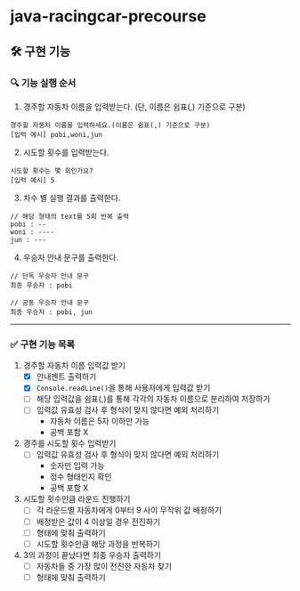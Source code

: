 # java-racingcar-precourse

## 🛠️ 구현 기능

### 🔍 기능 실행 순서

1. 경주할 자동차 이름을 입력받는다. (단, 이름은 쉼표(,) 기준으로 구분)
```text
경주할 자동차 이름을 입력하세요.(이름은 쉼표(,) 기준으로 구분)
[입력 예시] pobi,woni,jun
```

2. 시도할 횟수를 입력받는다.
```text
시도할 횟수는 몇 회인가요?
[입력 예시] 5
```

3. 차수 별 실행 결과를 출력한다.
```text
// 해당 형태의 text를 5회 반복 출력
pobi : --
woni : ----
jun : ---
```

4. 우승자 안내 문구를 출력한다.
```text
// 단독 우승자 안내 문구
최종 우승자 : pobi

// 공동 우승자 안내 문구
최종 우승자 : pobi, jun
```

---

### ✅ 구현 기능 목록
1. 경주할 자동차 이름 입력값 받기
   - [x] 안내멘트 출력하기
   - [x] `Console.readLine()`을 통해 사용자에게 입력값 받기
   - [ ] 해당 입력값을 쉼표(,)를 통해 각각의 자동차 이름으로 분리하여 저장하기
   - [ ] 입력값 유효성 검사 후 형식이 맞지 않다면 예외 처리하기
     - 자동차 이름은 5자 이하만 가능
     - 공백 포함 X
2. 경주를 시도할 횟수 입력받기
   - [ ] 입력값 유효성 검사 후 형식이 맞지 않다면 예외 처리하기
     - 숫자만 입력 가능
     - 정수 형태인지 확인
     - 공백 포함 X
3. 시도할 횟수만큼 라운드 진행하기
   - [ ] 각 라운드별 자동차에게 0부터 9 사이 무작위 값 배정하기
   - [ ] 배정받은 값이 4 이상일 경우 전진하기
   - [ ] 형태에 맞춰 출력하기
   - [ ] 시도할 횟수만큼 해당 과정을 반복하기
4. 3의 과정이 끝났다면 최종 우승자 출력하기
   - [ ] 자동차들 중 가장 많이 전진한 자동차 찾기
   - [ ] 형태에 맞춰 출력하기